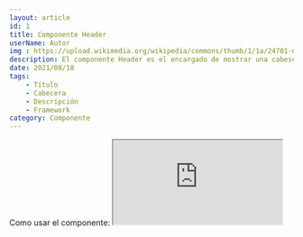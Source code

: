 ```yaml
---
layout: article
id: 1
title: Componente Header
userName: Autor
img : https://upload.wikimedia.org/wikipedia/commons/thumb/1/1a/24701-nature-natural-beauty.jpg/1280px-24701-nature-natural-beauty.jpg
description: El componente Header es el encargado de mostrar una cabesera en las páginas de tu app.
date: 2021/08/18
tags:
    - Título
    - Cabecera
    - Descripción
    - Framework
category: Componente
---
```


<script>
    import Seo from '$lib/Components/Framework/Seo.svelte';
    import Header from '$lib/Components/Framework/Headers/Header.svelte';
    import Container from '$lib/Components/Framework/Container.svelte';
    import Column from '$lib/Components/Framework/Column.svelte';
    import { Iframe, Hn, List } from '$lib/Components/Framework/Html/html.js';
    import Signage from '$lib/Components/Framework/Signage.svelte';

    let opciones= [
        'Contiene una animación predefinida', 
        'Un slot para añadir más contenido dentro de la etiqueta de componente'
    ];
</script>

<Seo 
    title={title}
    description={description}
    type="website"
    img={img}
/>

<!-- Como usar el componente: -->
<Container class="medium padding">
    <Hn type="h2">Como usar el componente:</Hn>
    <Signage class="default" icon="fas fa-sitemap" text="Directorio: $lib/Components/Framework/Headers/Header.svelte"/>
    <Column class="col-2 text-justify">
        <Iframe title="Código del componente" class="code m-top" src="https://carbon.now.sh/embed/5d5wCWworlIScmdb22Zq" />
        <div>
            <p class="text-justify">Importa el componente, copia y pega el código de ejemplo que te muestro al lado de este mismo texto.</p>
            <List class="li-disc" list={opciones}/>
        </div>
    </Column>
</Container>

<Container class="medium padding">
    <Hn type="h2">Ejemplo: 1</Hn>
    <Header title="ESBELTO">
        <p>Una web desarrollada con el FW Svelte Kit</p>
    </Header>
    <Hn type="h2">Ejemplo: 2</Hn>
    <Header title="ESBELTO" src="/img/fondo-lienzo.jpg" />
</Container>
